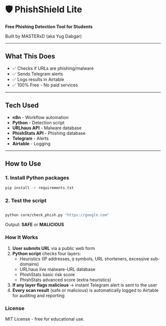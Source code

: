 # 🛡️ PhishShield Lite

**Free Phishing Detection Tool for Students**

Built by MASTERxD (aka Yug Dabgar)

---

## What This Does

- ✅ Checks if URLs are phishing/malware
- ✅ Sends Telegram alerts
- ✅ Logs results in Airtable
- ✅ 100% Free - No paid services

---

## Tech Used

- **n8n** - Workflow automation
- **Python** - Detection script
- **URLhaus API** - Malware database
- **PhishStats API** - Phishing database
- **Telegram** - Alerts
- **Airtable** - Logging

---

## How to Use

### 1. Install Python packages
```bash
pip install -r requirements.txt
```
### 2. Test the script
```bash

python core/check_phish.py "https://google.com"
```
Output: **SAFE** or **MALICIOUS**

### How It Works

1. **User submits URL** via a public web form  
2. **Python script** checks four layers:
   - Heuristics (IP addresses, `@` symbols, URL shorteners, excessive sub-domains)
   - URLhaus live malware-URL database
   - PhishStats basic risk score
   - PhishStats advanced score (extra heuristics)
3. **If any layer flags malicious** → instant Telegram alert is sent to the user  
4. **Every scan result** (safe or malicious) is automatically logged to Airtable for auditing and reporting

### License  
MIT License - free for educational use.